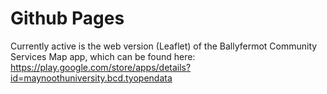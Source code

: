 # Github Pages

Currently active is the web version (Leaflet) of the Ballyfermot Community Services Map app, which can be found here: https://play.google.com/store/apps/details?id=maynoothuniversity.bcd.tyopendata

